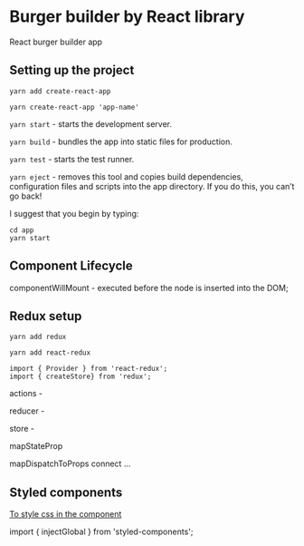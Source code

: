 # Burger builder by React library
React burger builder app

## Setting up the project

```yarn add create-react-app```

```yarn create-react-app 'app-name'```

```yarn start``` - starts the development server.

```yarn build``` - bundles the app into static files for production.

```yarn test``` - starts the test runner.

```yarn eject``` - removes this tool and copies build dependencies, configuration files
and scripts into the app directory. If you do this, you can’t go back!

I suggest that you begin by typing:
```
cd app
yarn start
```

## Component Lifecycle
componentWillMount - executed before the node is inserted into the DOM;


## Redux setup
```yarn add redux```

```yarn add react-redux```

```
import { Provider } from 'react-redux';
import { createStore} from 'redux';
```

actions -

reducer -

store -

mapStateProp

mapDispatchToProps
connect ...

## Styled components
[To style css in the component](https://www.styled-components.com/)

import { injectGlobal } from 'styled-components';
